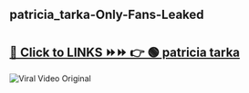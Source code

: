
 ## patricia_tarka-Only-Fans-Leaked

# <h2><a href="https://clipsfans.com/patricia_tarka&ref=git">🔗 Click to LINKS ⏩⏩ 👉 🟢 patricia tarka </a></h2>

<a href="https://clipsfans.com/patricia_tarka&ref=git" rel="nofollow" data-target="animated-image.originalLink"><img src="https://i.ibb.co.com/xMMVF88/686577567.gif" alt="Viral Video Original" style="max-width: 100%; display: inline-block;" data-target="animated-image.originalImage"></a>
